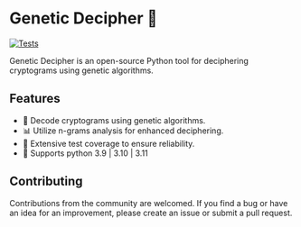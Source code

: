 # Genetic Decipher 🧬

[![Tests](https://github.com/alejandropr5/genetic-decipher/actions/workflows/tests.yml/badge.svg)](https://github.com/alejandropr5/genetic-decipher/actions/workflows/tests.yml)

Genetic Decipher is an open-source Python tool for deciphering cryptograms using genetic algorithms.

## Features

- 🧩 Decode cryptograms using genetic algorithms.
- 📊 Utilize n-grams analysis for enhanced deciphering.
- 🧪 Extensive test coverage to ensure reliability.
- 🐍 Supports python 3.9 | 3.10 | 3.11

## Contributing
Contributions from the community are welcomed. If you find a bug or have an idea for an improvement, please create an issue or submit a pull request.
